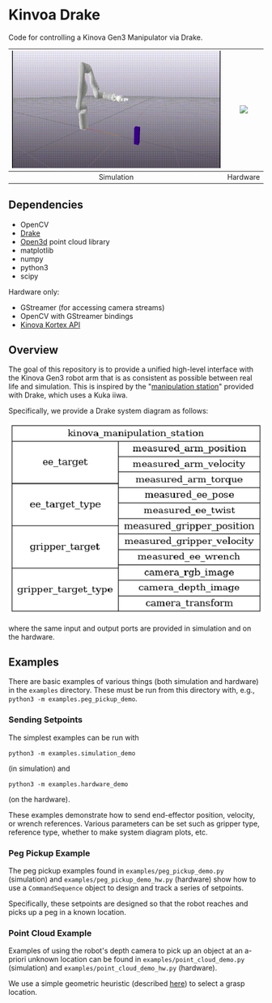 # Kinvoa Drake

Code for controlling a Kinova Gen3 Manipulator via Drake.

| ![](simulation.gif)  | ![](hardware.gif)  |
|:--------------------:|:------------------:|
| Simulation           | Hardware           |

## Dependencies

- OpenCV
- [Drake](https://drake.mit.edu/)
- [Open3d](http://www.open3d.org/docs/latest/introduction.html) point cloud library
- matplotlib
- numpy
- python3
- scipy

Hardware only:

- GStreamer (for accessing camera streams)
- OpenCV with GStreamer bindings
- [Kinova Kortex API](https://github.com/Kinovarobotics/kortex)

## Overview

The goal of this repository is to provide a unified high-level interface with the Kinova 
Gen3 robot arm that is as consistent as possible between real life and simulation.
This is inspired by the 
"[manipulation station](https://github.com/RobotLocomotion/drake/tree/master/examples/manipulation_station)"
provided with Drake, which uses a Kuka iiwa. 

Specifically, we provide a Drake system diagram as follows:

![station_diagram.png](station_diagram.png)

where the same input and output ports are provided in simulation and on the hardware.

## Examples

There are basic examples of various things (both simulation and hardware) in the `examples` directory. These must be run
from this directory with, e.g., `python3 -m examples.peg_pickup_demo`.

### Sending Setpoints

The simplest examples can be run with
```
python3 -m examples.simulation_demo
```
(in simulation) and
```
python3 -m examples.hardware_demo
```
(on the hardware).

These examples demonstrate how to send end-effector position, velocity, or wrench
references. Various parameters can be set such as gripper type, reference type, whether to make system
diagram plots, etc. 

### Peg Pickup Example

The peg pickup examples found in `examples/peg_pickup_demo.py` (simulation) and `examples/peg_pickup_demo_hw.py`
(hardware) show how to use a `CommandSequence` object to design and track a series of setpoints.

Specifically, these setpoints are designed so that the robot reaches and picks up a peg in a known location. 

### Point Cloud Example

Examples of using the robot's depth camera to pick up an object at an a-priori unknown location
can be found in `examples/point_cloud_demo.py` (simulation) and `examples/point_cloud_demo_hw.py` 
(hardware). 

We use a simple geometric heuristic (described [here](http://manipulation.csail.mit.edu/clutter.html))
to select a grasp location. 

